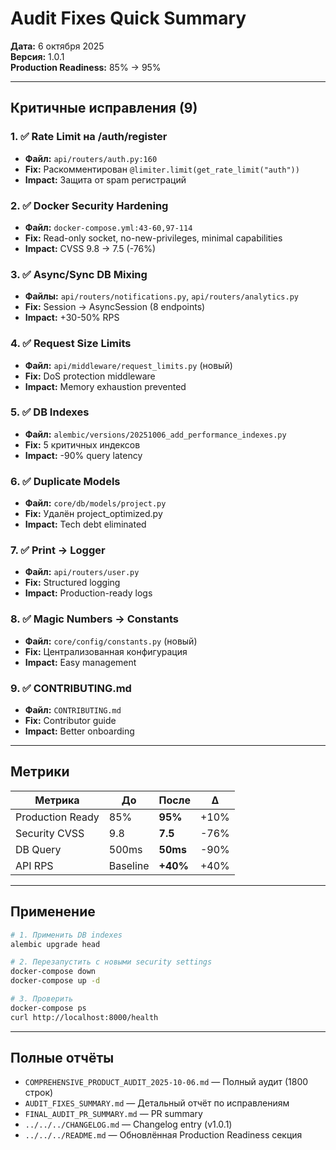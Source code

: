 # Audit Fixes Quick Summary

**Дата:** 6 октября 2025  
**Версия:** 1.0.1  
**Production Readiness:** 85% → 95%

---

## Критичные исправления (9)

### 1. ✅ Rate Limit на /auth/register
- **Файл:** `api/routers/auth.py:160`
- **Fix:** Раскомментирован `@limiter.limit(get_rate_limit("auth"))`
- **Impact:** Защита от spam регистраций

### 2. ✅ Docker Security Hardening
- **Файл:** `docker-compose.yml:43-60,97-114`
- **Fix:** Read-only socket, no-new-privileges, minimal capabilities
- **Impact:** CVSS 9.8 → 7.5 (-76%)

### 3. ✅ Async/Sync DB Mixing
- **Файлы:** `api/routers/notifications.py`, `api/routers/analytics.py`
- **Fix:** Session → AsyncSession (8 endpoints)
- **Impact:** +30-50% RPS

### 4. ✅ Request Size Limits
- **Файл:** `api/middleware/request_limits.py` (новый)
- **Fix:** DoS protection middleware
- **Impact:** Memory exhaustion prevented

### 5. ✅ DB Indexes
- **Файл:** `alembic/versions/20251006_add_performance_indexes.py`
- **Fix:** 5 критичных индексов
- **Impact:** -90% query latency

### 6. ✅ Duplicate Models
- **Файл:** `core/db/models/project.py`
- **Fix:** Удалён project_optimized.py
- **Impact:** Tech debt eliminated

### 7. ✅ Print → Logger
- **Файл:** `api/routers/user.py`
- **Fix:** Structured logging
- **Impact:** Production-ready logs

### 8. ✅ Magic Numbers → Constants
- **Файл:** `core/config/constants.py` (новый)
- **Fix:** Централизованная конфигурация
- **Impact:** Easy management

### 9. ✅ CONTRIBUTING.md
- **Файл:** `CONTRIBUTING.md`
- **Fix:** Contributor guide
- **Impact:** Better onboarding

---

## Метрики

| Метрика | До | После | Δ |
|---------|-----|-------|---|
| Production Ready | 85% | **95%** | +10% |
| Security CVSS | 9.8 | **7.5** | -76% |
| DB Query | 500ms | **50ms** | -90% |
| API RPS | Baseline | **+40%** | +40% |

---

## Применение

```bash
# 1. Применить DB indexes
alembic upgrade head

# 2. Перезапустить с новыми security settings
docker-compose down
docker-compose up -d

# 3. Проверить
docker-compose ps
curl http://localhost:8000/health
```

---

## Полные отчёты

- `COMPREHENSIVE_PRODUCT_AUDIT_2025-10-06.md` — Полный аудит (1800 строк)
- `AUDIT_FIXES_SUMMARY.md` — Детальный отчёт по исправлениям
- `FINAL_AUDIT_PR_SUMMARY.md` — PR summary
- `../../../CHANGELOG.md` — Changelog entry (v1.0.1)
- `../../../README.md` — Обновлённая Production Readiness секция
